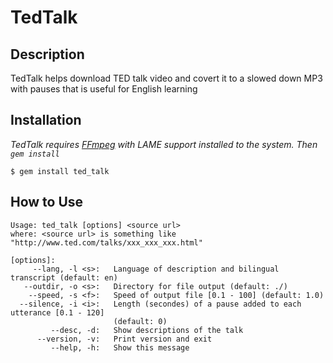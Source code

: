 # TedTalk

## Description

TedTalk helps download TED talk video and covert it to a slowed down MP3 with pauses that is useful for English learning


## Installation

*TedTalk requires [FFmpeg](http://ffmpeg.org/) with LAME support installed to the system.  Then `gem install`*

    $ gem install ted_talk 


## How to Use

    Usage: ted_talk [options] <source url>
    where: <source url> is something like "http://www.ted.com/talks/xxx_xxx_xxx.html"
    
    [options]:
         --lang, -l <s>:   Language of description and bilingual transcript (default: en)
       --outdir, -o <s>:   Directory for file output (default: ./)
        --speed, -s <f>:   Speed of output file [0.1 - 100] (default: 1.0)
      --silence, -i <i>:   Length (secondes) of a pause added to each utterance [0.1 - 120]
                           (default: 0)
             --desc, -d:   Show descriptions of the talk
          --version, -v:   Print version and exit
             --help, -h:   Show this message
